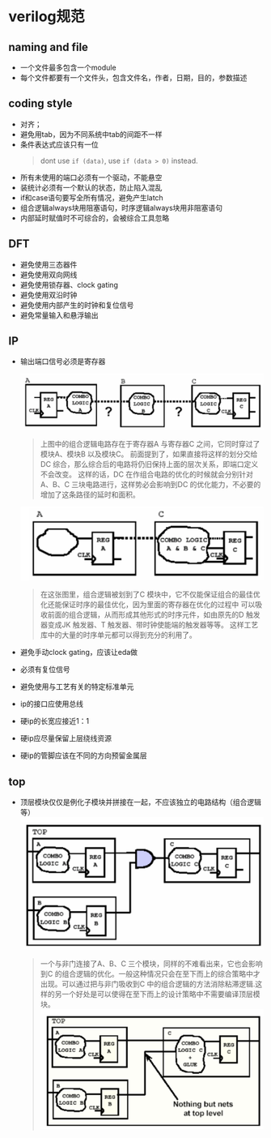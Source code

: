 # verilog规范

## naming and file

- 一个文件最多包含一个module
- 每个文件都要有一个文件头，包含文件名，作者，日期，目的，参数描述

## coding style

- 对齐；
- 避免用tab，因为不同系统中tab的间距不一样
- 条件表达式应该只有一位
  > dont use `if (data)`, use `if (data > 0)` instead.
- 所有未使用的端口必须有一个驱动，不能悬空
- 装统计必须有一个默认的状态，防止陷入混乱
- if和case语句要写全所有情况，避免产生latch
- 组合逻辑always块用阻塞语句，时序逻辑always块用非阻塞语句
- 内部延时赋值时不可综合的，会被综合工具忽略

## DFT

- 避免使用三态器件
- 避免使用双向网线
- 避免使用锁存器、clock gating
- 避免使用双沿时钟
- 避免使用内部产生的时钟和复位信号
- 避免常量输入和悬浮输出

## IP

- 输出端口信号必须是寄存器

  ![comb](image-2.png)

  > 上图中的组合逻辑电路存在于寄存器A 与寄存器C 之间，它同时穿过了模块A、模块B 以及模块C。
  > 前面提到了，如果直接将这样的划分交给DC 综合，那么综合后的电路将仍旧保持上面的层次关系，即端口定义不会改变。
  > 这样的话，DC 在作组合电路的优化的时候就会分别针对A、B、C 三块电路进行，这样势必会影响到DC 的优化能力，不必要的增加了这条路径的延时和面积。

  ![comb2](image-3.png)

  > 在这张图里，组合逻辑被划到了C 模块中，它不仅能保证组合的最佳优化还能保证时序的最佳优化，因为里面的寄存器在优化的过程中
  > 可以吸收前面的组合逻辑，从而形成其他形式的时序元件，如由原先的D 触发器变成JK 触发器、T 触发器、带时钟使能端的触发器等等。 
  > 这样工艺库中的大量的时序单元都可以得到充分的利用了。

- 避免手动clock gating，应该让eda做
- 必须有复位信号
- 避免使用与工艺有关的特定标准单元
- ip的接口应使用总线
- 硬ip的长宽应接近1：1
- 硬ip应尽量保留上层绕线资源
- 硬ip的管脚应该在不同的方向预留金属层

## top

- 顶层模块仅仅是例化子模块并拼接在一起，不应该独立的电路结构（组合逻辑等）
  ![top](image-4.png)
  > 一个与非门连接了A、B、C 三个模块，同样的不难看出来，它也会影响到C 的组合逻辑的优化。一般这种情况只会在至下而上的综合策略中才出现。可以通过把与非门吸收到C 中的组合逻辑的方法消除粘滞逻辑.这样的另一个好处是可以使得在至下而上的设计策略中不需要编译顶层模块。
  ![top2](image-5.png)
  